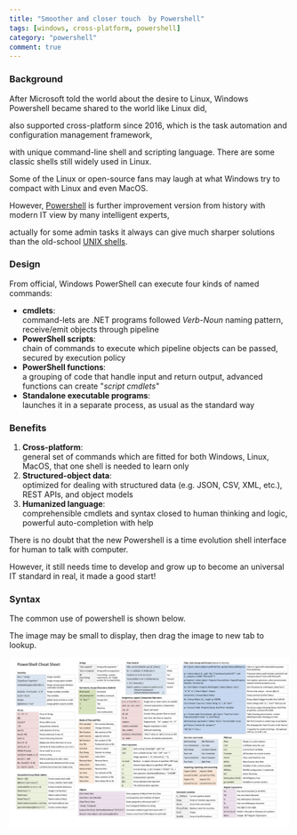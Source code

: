 ```yaml
---
title: "Smoother and closer touch  by Powershell"
tags: [windows, cross-platform, powershell]
category: "powershell"
comment: true
---
```


### Background

After Microsoft told the world about the desire to Linux, Windows Powershell became shared to the world like Linux did,

also supported cross-platform since 2016, which is the task automation and configuration management framework, 

with unique command-line shell and scripting language. There are some classic shells still widely used in Linux.

Some of the Linux or open-source fans may laugh at what Windows try to compact with Linux and even MacOS.

However, [Powershell][ms-powershell] is further improvement version from history with modern IT view by many intelligent experts, 

actually for some admin tasks it always can give much sharper solutions than the old-school [UNIX shells][unix-shells].

### Design

From official, Windows PowerShell can execute four kinds of named commands:

- **cmdlets**:  <br>command-lets are .NET programs followed *Verb*-*Noun* naming pattern, receive/emit objects through pipeline
- **PowerShell scripts**: <br>chain of commands to execute which pipeline objects can be passed, secured by execution policy
- **PowerShell functions**: <br>a grouping of code that handle input and return output, advanced functions can create "*script cmdlets*"
- **Standalone executable programs**: <br>launches it in a separate process, as usual as the standard way

### Benefits

1. **Cross-platform**: <br>general set of commands which are fitted for both Windows, Linux, MacOS,  that one shell is needed to learn only
2. **Structured-object data**: <br>optimized for dealing with structured data (e.g. JSON, CSV, XML, etc.), REST APIs, and object models
3. **Humanized language**: <br>comprehensible cmdlets and syntax closed to human thinking and logic, powerful auto-completion with help

There is no doubt that the new Powershell is a time evolution shell interface for human to talk with computer.

However, it still needs time to develop and grow up to become an universal IT standard in real, it made a good start!

### Syntax

The common use of powershell is shown below.

The image may be small to display, then drag the image to new tab to lookup.

![ps-cheatsheet](/assets/posts/2020-08-01/powershell-cheat-sheet.jpg)

[ms-powershell]: https://docs.microsoft.com/en-us/powershell/
[unix-shells]: https://en.wikipedia.org/wiki/Unix_shell